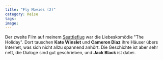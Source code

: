 ```yaml
---
title: "Fly Movies (2)"
category: Reise
tags: 
image: 
---
```


Der zweite Film auf meinem [Seattleflug](http://www.misantropolis.de/2007/04/fly-movies-1) war die Liebeskomödie "The Holiday". Dort tauschen **Kate Winslet** und **Cameron Diaz** ihre Häuser übers Internet, was sich nicht allzu spannend anhört. Die Geschichte ist aber sehr nett, die Dialoge sind gut geschrieben, und **Jack Black** ist dabei.